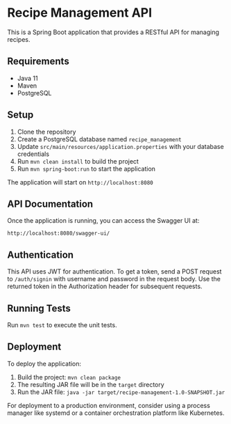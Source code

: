# Recipe Management API

This is a Spring Boot application that provides a RESTful API for managing recipes.

## Requirements

- Java 11
- Maven
- PostgreSQL

## Setup

1. Clone the repository
2. Create a PostgreSQL database named `recipe_management`
3. Update `src/main/resources/application.properties` with your database credentials
4. Run `mvn clean install` to build the project
5. Run `mvn spring-boot:run` to start the application

The application will start on `http://localhost:8080`

## API Documentation

Once the application is running, you can access the Swagger UI at:

`http://localhost:8080/swagger-ui/`

## Authentication

This API uses JWT for authentication. To get a token, send a POST request to `/auth/signin` with username and password in the request body. Use the returned token in the Authorization header for subsequent requests.

## Running Tests

Run `mvn test` to execute the unit tests.

## Deployment

To deploy the application:

1. Build the project: `mvn clean package`
2. The resulting JAR file will be in the `target` directory
3. Run the JAR file: `java -jar target/recipe-management-1.0-SNAPSHOT.jar`

For deployment to a production environment, consider using a process manager like systemd or a container orchestration platform like Kubernetes.